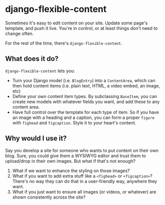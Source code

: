 django-flexible-content
=======================

Sometimes it's easy to edit content on your site. Update some page's template, and push it live. You're in control, or at least things don't need to change often.

For the rest of the time, there's `django-flexible-content`.

What does it do?
----------------

`django-flexible-content` lets you:
-   Turn your Django model (i.e. `BlogEntry`) into a `ContentArea`, which can then hold content items (i.e. plain text, HTML, a video embed, an image, etc)
-   Define your own content item types. By subclassing `BaseItem`, you can create new models with whatever fields you want, and add these to any content area.
-   Have full control over the template for each type of item. So if you have an image with a heading and a caption, you can form a proper `figure` with `fighead` and `figcaption`. Style it to your heart's content.

Why would I use it?
-------------------

Say you develop a site for someone who wants to put content on their own blog. Sure, you could give them a WYSIWYG editor and trust them to upload/drop in their own images. But what if that's not enough?
1.  What if we want to enhance the styling on those images?
2.  What if you want to add extra stuff like a `<fighead>` or `<figcaption>`? There's no way they can do that in a user-friendly way, anywhere they want.
3.  What if you just want to ensure all images (or videos, or whatever) are shown consistently across the site?

